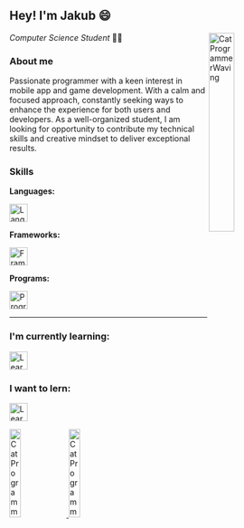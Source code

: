 <!--
### Hi there 👋 This is my academic profile

Here are my school / academic projects. If you want to see my other work go to profile [jakpop11](https://github.com/jakpop11)
-->

## Hey! I'm Jakub 😄
<a href="https://giphy.com/stickers/kawaii-hiiii-cat-lGhBlBMIN2XsEteTN3">
  <img width="30%" align="right" alt="CatProgrammerWaving" src="https://media.giphy.com/media/lGhBlBMIN2XsEteTN3/giphy.gif">
</a>
<i>Computer Science Student</i> 👨‍🎓


### About me
Passionate programmer with a keen interest in mobile app and game development.
With a calm and focused approach, constantly seeking ways to enhance the experience for both users and developers.
As a well-organized student, I am looking for opportunity to contribute my technical skills and creative mindset to deliver exceptional results.

### Skills 
<p>
  <b>Languages:</b>
  <p>
    <a href="https://skillicons.dev">
      <img height="32" align="center" alt="Languages" src="https://skillicons.dev/icons?i=cs,py,java,mysql" />
    </a>
  </p>
  
  <!-- Add .NET to assets directory -->
  <!--
  <img height="32" align="center" alt="C#" src="https://github.com/jakpop11/jakpop11/blob/main/Assets/Icons/c_sharp.svg"> |
  <img height="32" align="center" alt="python" src="https://github.com/jakpop11/jakpop11/blob/main/Assets/Icons/python.svg"> |
  <img height="32" align="center" alt="java" src="https://github.com/jakpop11/jakpop11/blob/main/Assets/Icons/java.svg">
  -->
</p>

<p>
  <b>Frameworks:</b><br />
  <p>
    <a href="https://skillicons.dev">
      <img height="32" align="center" alt="Framewoks" src="https://skillicons.dev/icons?i=dotnet,sqlite" />
    </a>
  </p>
</p>

<p>
  <b>Programs:</b>
  <p>
    <a href="https://skillicons.dev">
      <img height="32" align="center" alt="Programs" src="https://skillicons.dev/icons?i=unity,figma,visualstudio" />
    </a>
  </p>
</p>

---

### I'm currently learning:
<p>
  <a href="https://skillicons.dev">
    <img height="32" align="center" alt="Learning" src="https://skillicons.dev/icons?i=unity,swift,java,html" />
  </a>
</p>

### I want to lern:
<p>
  <a href="https://skillicons.dev">
    <img height="32" align="center" alt="LearningList" src="https://skillicons.dev/icons?i=html,js,css,androidstudio,kotlin,angular" />
  </a>
</p>

<p>
<a href="https://giphy.com/stickers/work-laptop-busy-80dIUvgluhCGuHKjBP">
  <img width="20%" alt="CatProgrammer" src="https://media.giphy.com/media/v1.Y2lkPTc5MGI3NjExd3FwZmJ3cHI3bzRyZWF6MXhtanNhOG93aG4zMWZ1Y2dzMW0xa2RjbyZlcD12MV9pbnRlcm5hbF9naWZfYnlfaWQmY3Q9cw/80dIUvgluhCGuHKjBP/giphy.gif">
</a>

<a href="https://giphy.com/stickers/typing-hacking-webs-5aYfJYohCSeYgtVlUj">
  <img width="20%" alt="CatProgrammer" src="https://media.giphy.com/media/v1.Y2lkPTc5MGI3NjExbWNoeDB1dHV6eTU4eWZ5ZnprOHAyNmsyMmFqMjJtMWdxbzdrYmpwaSZlcD12MV9pbnRlcm5hbF9naWZfYnlfaWQmY3Q9cw/5aYfJYohCSeYgtVlUj/giphy.gif">
</a>
</p>


<!--
## Headers
# Header
## Header 2
### Header 3

Header
======

Another Header
--------------

## Content Breaks
Line
---
Astrids
***
Underlines
___

## Text Formating
italics *text*  
italics _text_  
bold **text**  
bold __text__  
bold italics ***text***  
stikethrough ~~text~~

LaTeX equasion $(2 + 1)^{\pi} + \infty = \frac{\alpha}{0}$  

code `text`  
code block  
```
public class ThisClass{
    func(int param){
        var nonSpecyficCodeBlock = new <>;
        print(this)
    }
}
```

```python
class MyClass:
    def func(param name) -> None:
        hello = 'Hello World!'
        print(hello)
```

> Some qoute  
> Block

## Lists

Points:
- Hello
    * hELLO
    * hEllO
- World
    1. worLD
    2. word
    3. WORlD
- !

Numbers:
1. Hello
    1. hELLO
    2. hEllO
2. World
    - worLD
    - WORlD
3. !

Checkmarks:
- [ ] UnChecked
- [x] Checked
    - [ ] Indented
     
## Tables
|Le 0000 ft|Cen 0000 ter|Ri 0000 ght|
|-:|:-|:-:|
|right|left|center|
|right|left|center|
|right|left|center|
|right|left|center|
|right|left|center|

## Images

![Alt text](/relative/path/to/img.jpg?raw=true "Optional Title")  
![Alt text](http://full/path/to/img.jpg "Optional title")  

![Alt text](/relative/path/to/icon.svg?raw=true&sanitize=true "Optional title")  

-->
